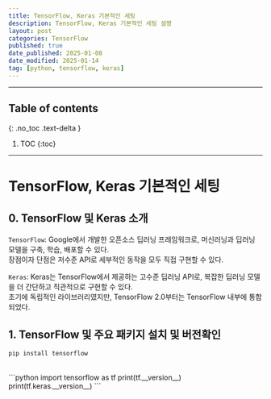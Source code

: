 ```yaml
---
title: TensorFlow, Keras 기본적인 세팅
description: TensorFlow, Keras 기본적인 세팅 설명
layout: post
categories: TensorFlow
published: true
date_published: 2025-01-08
date_modified: 2025-01-14
tag: [python, tensorflow, keras]
---
```

---
## Table of contents
{: .no_toc .text-delta }

1. TOC
{:toc}
---

<!-- 글의 제목은 #
    나머지 큰 제목은 ##
    이후 나머지는 3개이상 -->

# TensorFlow, Keras 기본적인 세팅

## 0. TensorFlow 및 Keras 소개
`TensorFlow`: Google에서 개발한 오픈소스 딥러닝 프레임워크로, 머신러닝과 딥러닝 모델을 구축, 학습, 배포할 수 있다.<br>
장점이자 단점은 저수준 API로 세부적인 동작을 모두 직접 구현할 수 있다.

`Keras`: Keras는 TensorFlow에서 제공하는 고수준 딥러닝 API로, 복잡한 딥러닝 모델을 더 간단하고 직관적으로 구현할 수 있다.<br>
초기에 독립적인 라이브러리였지만, TensorFlow 2.0부터는 TensorFlow 내부에 통합되었다.<br>

## 1. TensorFlow 및 주요 패키지 설치 및 버전확인

```bash
pip install tensorflow
```
<br>
```python
import tensorflow as tf
print(tf.__version__)
print(tf.keras.__version__)
```